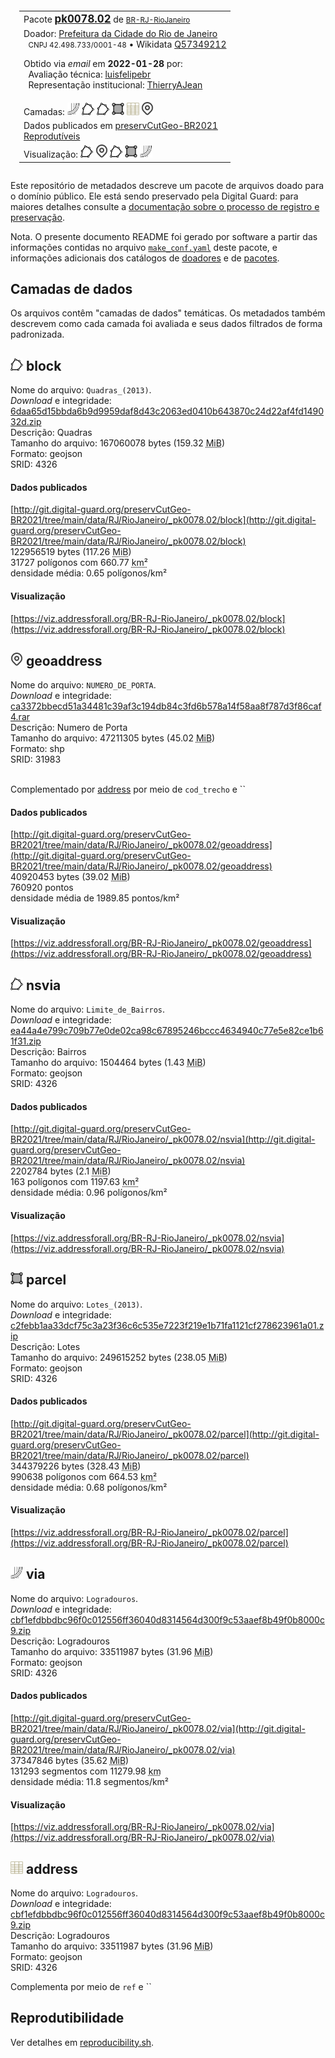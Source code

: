 <aside>
<table align="right" style="padding: 1em">
<tr><td>Pacote <a target="_git" title="link canônico para o git deste pacote" href="http://git.digital-guard.org/preserv-BR/blob/main/data/RJ/RioJaneiro/_pk0078.02"><big><b>pk0078.02</b></big></a> de <small><a target="_osmcodes" title="Jurisdição" href="https://osm.codes/BR-RJ-RioJaneiro">BR-RJ-RioJaneiro</a></small>
</td></tr>
<tr><td>
Doador: <a rel="external" target="_doador" href="https://prefeitura.rio/">Prefeitura da Cidade do Rio de Janeiro</a>
<br/>&nbsp; <small>CNPJ 42.498.733/0001-48</small> • Wikidata <a rel="external" target="_doador" title="link descritor Wikidata do doador" href="https://www.wikidata.org/wiki/Q57349212">Q57349212</a></small><br/>

Obtido via <i>email</i> em <b>2022-01-28</b> por:
<br/>&nbsp; Avaliação técnica: <a rel="external" target="_gitPerson" title="usuário Git" href="https://github.com/luisfelipebr">luisfelipebr</a>
<br/>&nbsp; Representação institucional: <a rel="external" target="_gitPerson" title="usuário Git" href="https://github.com/ThierryAJean">ThierryAJean</a><br/>
</td></tr>
<tr><td>Camadas: <a title="via" href="#-via"><img src="https://raw.githubusercontent.com/digital-guard/preserv/main/docs/assets/layerIcon-via.png" alt="via" width="20"/></a> <a title="block" href="#-block"><img src="https://raw.githubusercontent.com/digital-guard/preserv/main/docs/assets/layerIcon-block.png" alt="block" width="20"/></a> <a title="nsvia" href="#-nsvia"><img src="https://raw.githubusercontent.com/digital-guard/preserv/main/docs/assets/layerIcon-nsvia.png" alt="nsvia" width="20"/></a> <a title="parcel" href="#-parcel"><img src="https://raw.githubusercontent.com/digital-guard/preserv/main/docs/assets/layerIcon-parcel.png" alt="parcel" width="20"/></a> <a title="address" href="#-address"><img src="https://raw.githubusercontent.com/digital-guard/preserv/main/docs/assets/layerIcon-address.png" alt="address" width="20"/></a> <a title="geoaddress" href="#-geoaddress"><img src="https://raw.githubusercontent.com/digital-guard/preserv/main/docs/assets/layerIcon-geoaddress.png" alt="geoaddress" width="20"/></a> </td></tr>
<tr><td>Dados publicados em <a href="http://git.digital-guard.org/preservCutGeo-BR2021/tree/main/data/RJ/RioJaneiro/_pk0078.02">preservCutGeo-BR2021</a><br/><a href="#reprodutibilidade">Reprodutíveis</a></td></tr>
<tr><td>Visualização: <a title="block" href="https://viz.addressforall.org/BR-RJ-RioJaneiro/_pk0078.02/block"><img src="https://raw.githubusercontent.com/digital-guard/preserv/main/docs/assets/layerIcon-block.png" alt="block" width="20"/></a> <a title="geoaddress" href="https://viz.addressforall.org/BR-RJ-RioJaneiro/_pk0078.02/geoaddress"><img src="https://raw.githubusercontent.com/digital-guard/preserv/main/docs/assets/layerIcon-geoaddress.png" alt="geoaddress" width="20"/></a> <a title="nsvia" href="https://viz.addressforall.org/BR-RJ-RioJaneiro/_pk0078.02/nsvia"><img src="https://raw.githubusercontent.com/digital-guard/preserv/main/docs/assets/layerIcon-nsvia.png" alt="nsvia" width="20"/></a> <a title="parcel" href="https://viz.addressforall.org/BR-RJ-RioJaneiro/_pk0078.02/parcel"><img src="https://raw.githubusercontent.com/digital-guard/preserv/main/docs/assets/layerIcon-parcel.png" alt="parcel" width="20"/></a> <a title="via" href="https://viz.addressforall.org/BR-RJ-RioJaneiro/_pk0078.02/via"><img src="https://raw.githubusercontent.com/digital-guard/preserv/main/docs/assets/layerIcon-via.png" alt="via" width="20"/></a> </td></tr>
</table>
</aside>

<section>

Este repositório de metadados descreve um pacote de arquivos doado para o domínio público. Ele está sendo preservado pela Digital Guard: para maiores detalhes consulte a [documentação sobre o processo de registro e preservação](https://wiki.addressforall.org/doc/Documentação_Digital-guard).

Nota. O presente documento README foi gerado por software a partir das informações contidas no arquivo [`make_conf.yaml`](make_conf.yaml) deste pacote, e informações adicionais dos catálogos de [doadores](https://git.digital-guard.org/preserv-BR/blob/main/data/donor.csv) e de [pacotes](https://git.digital-guard.org/preserv-BR/blob/main/data/donatedPack.csv).

# Camadas de dados

Os arquivos contêm "camadas de dados" temáticas. Os metadados também descrevem como cada camada foi avaliada e seus dados filtrados de forma padronizada.

## <img src="https://raw.githubusercontent.com/digital-guard/preserv/main/docs/assets/layerIcon-block.png" alt="block" width="20"/> block

Nome do arquivo: `Quadras_(2013)`.<br/>*Download* e integridade: [6daa65d15bbda6b9d9959daf8d43c2063ed0410b643870c24d22af4fd149032d.zip](http://dl.digital-guard.org/6daa65d15bbda6b9d9959daf8d43c2063ed0410b643870c24d22af4fd149032d.zip)<br/>Descrição: Quadras<br/>Tamanho do arquivo: 167060078 bytes (159.32 <abbr title="mebibyte">MiB</abbr>)<br/>Formato: geojson<br/>SRID: 4326

#### Dados publicados
[http://git.digital-guard.org/preservCutGeo-BR2021/tree/main/data/RJ/RioJaneiro/_pk0078.02/block](http://git.digital-guard.org/preservCutGeo-BR2021/tree/main/data/RJ/RioJaneiro/_pk0078.02/block)<br/>122956519 bytes (117.26 <abbr title="mebibyte">MiB</abbr>)<br/>31727 polígonos com 660.77 <abbr title="quilômetros quadrados">km²</abbr><br/>densidade média: 0.65 polígonos/km²

#### Visualização
[https://viz.addressforall.org/BR-RJ-RioJaneiro/_pk0078.02/block](https://viz.addressforall.org/BR-RJ-RioJaneiro/_pk0078.02/block)
## <img src="https://raw.githubusercontent.com/digital-guard/preserv/main/docs/assets/layerIcon-geoaddress.png" alt="geoaddress" width="20"/> geoaddress

Nome do arquivo: `NUMERO_DE_PORTA`.<br/>*Download* e integridade: [ca3372bbecd51a34481c39af3c194db84c3fd6b578a14f58aa8f787d3f86caf4.rar](http://dl.digital-guard.org/ca3372bbecd51a34481c39af3c194db84c3fd6b578a14f58aa8f787d3f86caf4.rar)<br/>Descrição: Numero de Porta<br/>Tamanho do arquivo: 47211305 bytes (45.02 <abbr title="mebibyte">MiB</abbr>)<br/>Formato: shp<br/>SRID: 31983

<br/>Complementado por [address](#-address) por meio de `cod_trecho` e ``

#### Dados publicados
[http://git.digital-guard.org/preservCutGeo-BR2021/tree/main/data/RJ/RioJaneiro/_pk0078.02/geoaddress](http://git.digital-guard.org/preservCutGeo-BR2021/tree/main/data/RJ/RioJaneiro/_pk0078.02/geoaddress)<br/>40920453 bytes (39.02 <abbr title="mebibyte">MiB</abbr>)<br/>760920 pontos<br/>densidade média de 1989.85 pontos/km²

#### Visualização
[https://viz.addressforall.org/BR-RJ-RioJaneiro/_pk0078.02/geoaddress](https://viz.addressforall.org/BR-RJ-RioJaneiro/_pk0078.02/geoaddress)
## <img src="https://raw.githubusercontent.com/digital-guard/preserv/main/docs/assets/layerIcon-nsvia.png" alt="nsvia" width="20"/> nsvia

Nome do arquivo: `Limite_de_Bairros`.<br/>*Download* e integridade: [ea44a4e799c709b77e0de02ca98c67895246bccc4634940c77e5e82ce1b61f31.zip](http://dl.digital-guard.org/ea44a4e799c709b77e0de02ca98c67895246bccc4634940c77e5e82ce1b61f31.zip)<br/>Descrição: Bairros<br/>Tamanho do arquivo: 1504464 bytes (1.43 <abbr title="mebibyte">MiB</abbr>)<br/>Formato: geojson<br/>SRID: 4326

#### Dados publicados
[http://git.digital-guard.org/preservCutGeo-BR2021/tree/main/data/RJ/RioJaneiro/_pk0078.02/nsvia](http://git.digital-guard.org/preservCutGeo-BR2021/tree/main/data/RJ/RioJaneiro/_pk0078.02/nsvia)<br/>2202784 bytes (2.1 <abbr title="mebibyte">MiB</abbr>)<br/>163 polígonos com 1197.63 <abbr title="quilômetros quadrados">km²</abbr><br/>densidade média: 0.96 polígonos/km²

#### Visualização
[https://viz.addressforall.org/BR-RJ-RioJaneiro/_pk0078.02/nsvia](https://viz.addressforall.org/BR-RJ-RioJaneiro/_pk0078.02/nsvia)
## <img src="https://raw.githubusercontent.com/digital-guard/preserv/main/docs/assets/layerIcon-parcel.png" alt="parcel" width="20"/> parcel

Nome do arquivo: `Lotes_(2013)`.<br/>*Download* e integridade: [c2febb1aa33dcf75c3a23f36c6c535e7223f219e1b71fa1121cf278623961a01.zip](http://dl.digital-guard.org/c2febb1aa33dcf75c3a23f36c6c535e7223f219e1b71fa1121cf278623961a01.zip)<br/>Descrição: Lotes<br/>Tamanho do arquivo: 249615252 bytes (238.05 <abbr title="mebibyte">MiB</abbr>)<br/>Formato: geojson<br/>SRID: 4326

#### Dados publicados
[http://git.digital-guard.org/preservCutGeo-BR2021/tree/main/data/RJ/RioJaneiro/_pk0078.02/parcel](http://git.digital-guard.org/preservCutGeo-BR2021/tree/main/data/RJ/RioJaneiro/_pk0078.02/parcel)<br/>344379226 bytes (328.43 <abbr title="mebibyte">MiB</abbr>)<br/>990638 polígonos com 664.53 <abbr title="quilômetros quadrados">km²</abbr><br/>densidade média: 0.68 polígonos/km²

#### Visualização
[https://viz.addressforall.org/BR-RJ-RioJaneiro/_pk0078.02/parcel](https://viz.addressforall.org/BR-RJ-RioJaneiro/_pk0078.02/parcel)
## <img src="https://raw.githubusercontent.com/digital-guard/preserv/main/docs/assets/layerIcon-via.png" alt="via" width="20"/> via

Nome do arquivo: `Logradouros`.<br/>*Download* e integridade: [cbf1efdbbdbc96f0c012556ff36040d8314564d300f9c53aaef8b49f0b8000c9.zip](http://dl.digital-guard.org/cbf1efdbbdbc96f0c012556ff36040d8314564d300f9c53aaef8b49f0b8000c9.zip)<br/>Descrição: Logradouros<br/>Tamanho do arquivo: 33511987 bytes (31.96 <abbr title="mebibyte">MiB</abbr>)<br/>Formato: geojson<br/>SRID: 4326

#### Dados publicados
[http://git.digital-guard.org/preservCutGeo-BR2021/tree/main/data/RJ/RioJaneiro/_pk0078.02/via](http://git.digital-guard.org/preservCutGeo-BR2021/tree/main/data/RJ/RioJaneiro/_pk0078.02/via)<br/>37347846 bytes (35.62 <abbr title="mebibyte">MiB</abbr>)<br/>131293 segmentos com 11279.98 <abbr title="quilômetros">km</abbr><br/>densidade média: 11.8 segmentos/km²

#### Visualização
[https://viz.addressforall.org/BR-RJ-RioJaneiro/_pk0078.02/via](https://viz.addressforall.org/BR-RJ-RioJaneiro/_pk0078.02/via)
## <img src="https://raw.githubusercontent.com/digital-guard/preserv/main/docs/assets/layerIcon-address.png" alt="address" width="20"/> address

Nome do arquivo: `Logradouros`.<br/>*Download* e integridade: [cbf1efdbbdbc96f0c012556ff36040d8314564d300f9c53aaef8b49f0b8000c9.zip](http://dl.digital-guard.org/cbf1efdbbdbc96f0c012556ff36040d8314564d300f9c53aaef8b49f0b8000c9.zip)<br/>Descrição: Logradouros<br/>Tamanho do arquivo: 33511987 bytes (31.96 <abbr title="mebibyte">MiB</abbr>)<br/>Formato: geojson<br/>SRID: 4326

Complementa [](#-) por meio de `ref` e ``

</section>
<section>

# Reprodutibilidade

Ver detalhes em [reproducibility.sh](reproducibility.sh).

</section>

